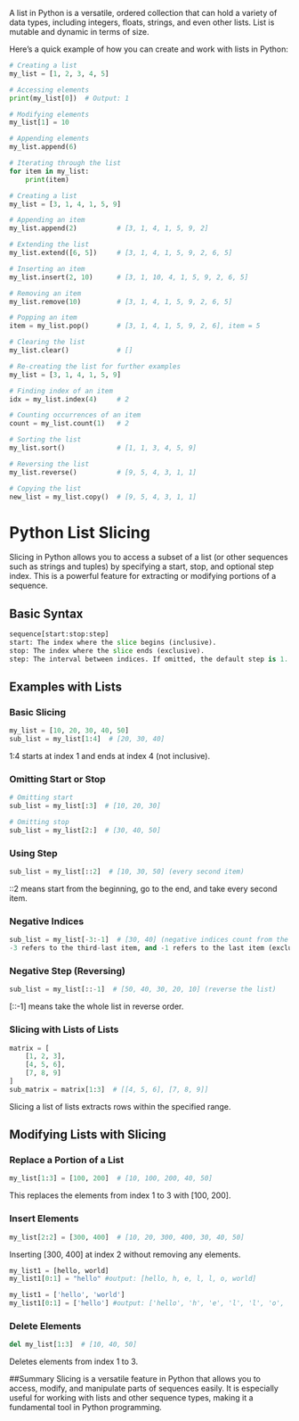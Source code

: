 A list in Python is a versatile, ordered collection that can hold a variety of 
data types, including integers, floats, strings, and even other lists.
List is mutable and dynamic in terms of size.

Here’s a quick example of how you can create and work with lists in Python:
```python
# Creating a list
my_list = [1, 2, 3, 4, 5]

# Accessing elements
print(my_list[0])  # Output: 1

# Modifying elements
my_list[1] = 10

# Appending elements
my_list.append(6)

# Iterating through the list
for item in my_list:
    print(item)

# Creating a list
my_list = [3, 1, 4, 1, 5, 9]

# Appending an item
my_list.append(2)          # [3, 1, 4, 1, 5, 9, 2]

# Extending the list
my_list.extend([6, 5])     # [3, 1, 4, 1, 5, 9, 2, 6, 5]

# Inserting an item
my_list.insert(2, 10)      # [3, 1, 10, 4, 1, 5, 9, 2, 6, 5]

# Removing an item
my_list.remove(10)         # [3, 1, 4, 1, 5, 9, 2, 6, 5]

# Popping an item
item = my_list.pop()       # [3, 1, 4, 1, 5, 9, 2, 6], item = 5

# Clearing the list
my_list.clear()            # []

# Re-creating the list for further examples
my_list = [3, 1, 4, 1, 5, 9]

# Finding index of an item
idx = my_list.index(4)     # 2

# Counting occurrences of an item
count = my_list.count(1)   # 2

# Sorting the list
my_list.sort()             # [1, 1, 3, 4, 5, 9]

# Reversing the list
my_list.reverse()          # [9, 5, 4, 3, 1, 1]

# Copying the list
new_list = my_list.copy()  # [9, 5, 4, 3, 1, 1]

```

# Python List Slicing

Slicing in Python allows you to access a subset of a list (or other sequences such as
strings and tuples) by specifying a start, stop, and optional step index. This is a 
powerful feature for extracting or modifying portions of a sequence.

## Basic Syntax

```python
sequence[start:stop:step]
start: The index where the slice begins (inclusive).
stop: The index where the slice ends (exclusive).
step: The interval between indices. If omitted, the default step is 1.
```
## Examples with Lists

### Basic Slicing

```python
my_list = [10, 20, 30, 40, 50]
sub_list = my_list[1:4]  # [20, 30, 40]
```
1:4 starts at index 1 and ends at index 4 (not inclusive).

### Omitting Start or Stop
```python
# Omitting start
sub_list = my_list[:3]  # [10, 20, 30]

# Omitting stop
sub_list = my_list[2:]  # [30, 40, 50]
```

### Using Step
```python
sub_list = my_list[::2]  # [10, 30, 50] (every second item)
```
::2 means start from the beginning, go to the end, and take every second item.

### Negative Indices
```python
sub_list = my_list[-3:-1]  # [30, 40] (negative indices count from the end)
-3 refers to the third-last item, and -1 refers to the last item (exclusive).
```

### Negative Step (Reversing)
```python
sub_list = my_list[::-1]  # [50, 40, 30, 20, 10] (reverse the list)
```
[::-1] means take the whole list in reverse order.

### Slicing with Lists of Lists
```python
matrix = [
    [1, 2, 3],
    [4, 5, 6],
    [7, 8, 9]
]
sub_matrix = matrix[1:3]  # [[4, 5, 6], [7, 8, 9]]
```
Slicing a list of lists extracts rows within the specified range.

## Modifying Lists with Slicing

### Replace a Portion of a List
```python
my_list[1:3] = [100, 200]  # [10, 100, 200, 40, 50]
```
This replaces the elements from index 1 to 3 with [100, 200].

### Insert Elements
```python
my_list[2:2] = [300, 400]  # [10, 20, 300, 400, 30, 40, 50]
```
Inserting [300, 400] at index 2 without removing any elements.

```python
my_list1 = [hello, world]
my_list1[0:1] = "hello" #output: [hello, h, e, l, l, o, world]
```
```python
my_list1 = ['hello', 'world']
my_list1[0:1] = ['hello'] #output: ['hello', 'h', 'e', 'l', 'l', 'o', 'world']
```

### Delete Elements
```python
del my_list[1:3]  # [10, 40, 50]
```
Deletes elements from index 1 to 3.

##Summary
Slicing is a versatile feature in Python that allows you to access, modify, and 
manipulate parts of sequences easily. It is especially useful for working with lists 
and other sequence types, making it a fundamental tool in Python programming.







